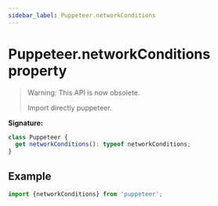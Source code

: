 ```yaml
---
sidebar_label: Puppeteer.networkConditions
---
```


# Puppeteer.networkConditions property

> Warning: This API is now obsolete.
>
> Import directly puppeteer.

**Signature:**

```typescript
class Puppeteer {
  get networkConditions(): typeof networkConditions;
}
```

## Example

```ts
import {networkConditions} from 'puppeteer';
```
